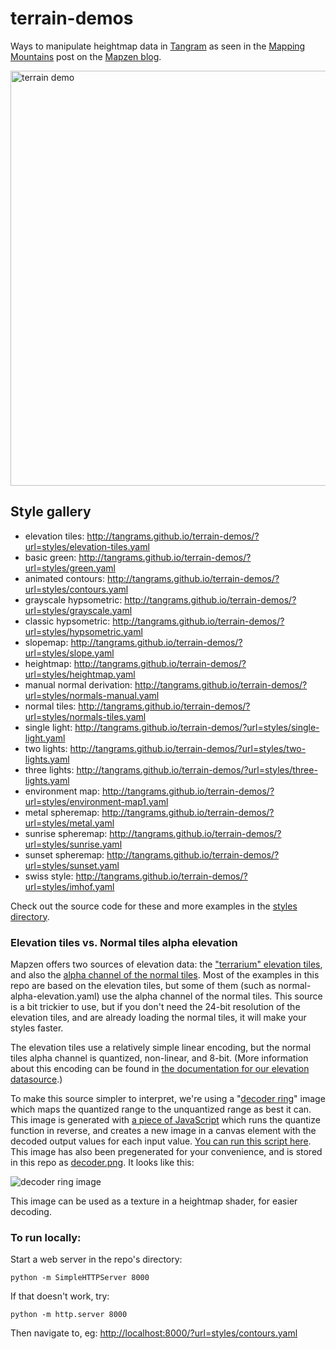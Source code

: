 # terrain-demos

Ways to manipulate heightmap data in [Tangram](http://github.com/tangrams/tangram) as seen in the [Mapping Mountains](https://mapzen.com/blog/mapping-mountains/) post on the [Mapzen blog](http://mapzen.com/blog).

<img width="664" alt="terrain demo" src="https://cloud.githubusercontent.com/assets/459970/14753849/e36167ae-08a5-11e6-9abb-3e219a3bc20f.png">

## Style gallery

- elevation tiles: http://tangrams.github.io/terrain-demos/?url=styles/elevation-tiles.yaml
- basic green: http://tangrams.github.io/terrain-demos/?url=styles/green.yaml
- animated contours: http://tangrams.github.io/terrain-demos/?url=styles/contours.yaml
- grayscale hypsometric: http://tangrams.github.io/terrain-demos/?url=styles/grayscale.yaml
- classic hypsometric: http://tangrams.github.io/terrain-demos/?url=styles/hypsometric.yaml
- slopemap: http://tangrams.github.io/terrain-demos/?url=styles/slope.yaml
- heightmap: http://tangrams.github.io/terrain-demos/?url=styles/heightmap.yaml
- manual normal derivation: http://tangrams.github.io/terrain-demos/?url=styles/normals-manual.yaml
- normal tiles: http://tangrams.github.io/terrain-demos/?url=styles/normals-tiles.yaml
- single light: http://tangrams.github.io/terrain-demos/?url=styles/single-light.yaml
- two lights: http://tangrams.github.io/terrain-demos/?url=styles/two-lights.yaml
- three lights: http://tangrams.github.io/terrain-demos/?url=styles/three-lights.yaml
- environment map: http://tangrams.github.io/terrain-demos/?url=styles/environment-map1.yaml
- metal spheremap: http://tangrams.github.io/terrain-demos/?url=styles/metal.yaml
- sunrise spheremap: http://tangrams.github.io/terrain-demos/?url=styles/sunrise.yaml
- sunset spheremap: http://tangrams.github.io/terrain-demos/?url=styles/sunset.yaml
- swiss style: http://tangrams.github.io/terrain-demos/?url=styles/imhof.yaml

Check out the source code for these and more examples in the [styles directory](https://github.com/tangrams/terrain-demos/tree/gh-pages/styles).

### Elevation tiles vs. Normal tiles alpha elevation

Mapzen offers two sources of elevation data: the ["terrarium" elevation tiles](https://mapzen.com/documentation/terrain-tiles/formats/#terrarium), and also the [alpha channel of the normal tiles](https://mapzen.com/documentation/terrain-tiles/formats/#normal). Most of the examples in this repo are based on the elevation tiles, but some of them (such as normal-alpha-elevation.yaml) use the alpha channel of the normal tiles. This source is a bit trickier to use, but if you don't need the 24-bit resolution of the elevation tiles, and are already loading the normal tiles, it will make your styles faster.

The elevation tiles use a relatively simple linear encoding, but the normal tiles alpha channel is quantized, non-linear, and 8-bit. (More information about this encoding can be found in [the documentation for our elevation datasource](https://mapzen.com/documentation/terrain-tiles/formats/#normal).)

To make this source simpler to interpret, we're using a "[decoder ring](https://wikipedia.org/wiki/Secret_decoder_ring)" image which maps the quantized range to the unquantized range as best it can. This image is generated with [a piece of JavaScript](decoder.js) which runs the quantize function in reverse, and creates a new image in a canvas element with the decoded output values for each input value. [You can run this script here](tangrams.github.io/terrain-demos/decoder.html). This image has also been pregenerated for your convenience, and is stored in this repo as [decoder.png](https://github.com/tangrams/terrain-demos/blob/master/img/decoder.png). It looks like this:

![decoder ring image](https://github.com/tangrams/terrain-demos/blob/master/img/decoder.png)

This image can be used as a texture in a heightmap shader, for easier decoding.

### To run locally:

Start a web server in the repo's directory:

    python -m SimpleHTTPServer 8000
    
If that doesn't work, try:

    python -m http.server 8000
    
Then navigate to, eg: [http://localhost:8000/?url=styles/contours.yaml](http://localhost:8000/?url=styles/contours.yaml)
